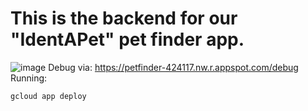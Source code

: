 

# This is the backend for our "IdentAPet" pet finder app.
![image](https://github.com/CHSTROKIN/IdentPet-Server/assets/34977913/92d59775-7892-4d42-9626-5caa21d09045)
Debug via:
https://petfinder-424117.nw.r.appspot.com/debug
Running:
```
gcloud app deploy
```


